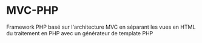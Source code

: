 # MVC-PHP
Framework PHP basé sur l'architecture MVC en séparant les vues en HTML du traitement en PHP avec un générateur de template PHP
